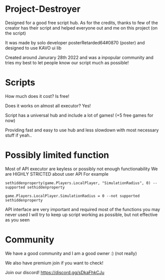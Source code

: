 # Project-Destroyer
Designed for a good free script hub. As for the credits, thanks to few of the creator has their script and helped everyone out and me on this project (on the script)

It was made by solo developer posterRetarded64#0870 (poster) and designed to use KAVO ui lib

Created around Janurary 28th 2022 and was a inpopular community and tries my best to let people know our script much as possible!
# Scripts
How much does it cost? Is free!

Does it works on almost all executor? Yes!

Script has a universal hub and include a lot of games! (+5 free games for now)

Providing fast and easy to use hub and less slowdown with most necessary stuff if yeah..

# Possibly limited function
Most of API executor are keyless or possibly not enough functionability
We are HIGHLY STRICTED about user API
For example
```
sethiddenproperty(game.Players.LocalPlayer, "SimulationRadius", 0) --supported sethiddenproperty

game.Players.LocalPlayer.SimulationRadius = 0 --not supported sethiddenproperty
```
API interface are very important and required most of the functions you may never used
I will try to keep up script working as possible, but not effective as you seen

# Community
We have a good community and I am a good owner :) (not really)

We also have premium join if you want to check!

Join our discord! https://discord.gg/sDkaFhkCJu
